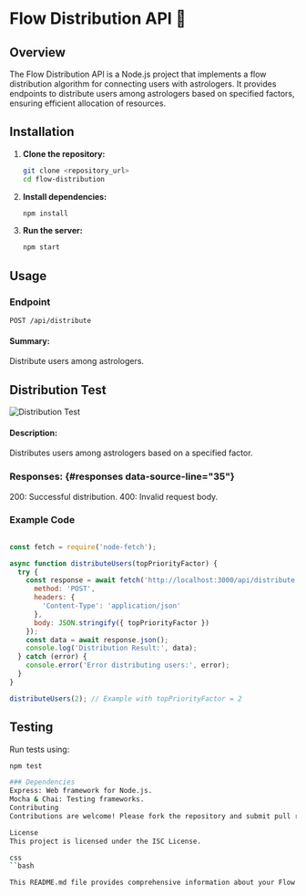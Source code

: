 # Flow Distribution API 🌟

## Overview
The Flow Distribution API is a Node.js project that implements a flow distribution algorithm for connecting users with astrologers. It provides endpoints to distribute users among astrologers based on specified factors, ensuring efficient allocation of resources.

## Installation
1. **Clone the repository:**
   ```bash
   git clone <repository_url>
   cd flow-distribution
2. **Install dependencies:**
   ```bash
   npm install
3. **Run the server:**
   ```bash
   npm start

## Usage
### Endpoint
`POST /api/distribute`

#### Summary:
Distribute users among astrologers.

## Distribution Test

![Distribution Test](Distribution_test.png)


#### Description:
Distributes users among astrologers based on a specified factor.


### Responses: {#responses  data-source-line="35"}

200: Successful distribution.
400: Invalid request body.

### Example Code

```javascript

const fetch = require('node-fetch');

async function distributeUsers(topPriorityFactor) {
  try {
    const response = await fetch('http://localhost:3000/api/distribute', {
      method: 'POST',
      headers: {
        'Content-Type': 'application/json'
      },
      body: JSON.stringify({ topPriorityFactor })
    });
    const data = await response.json();
    console.log('Distribution Result:', data);
  } catch (error) {
    console.error('Error distributing users:', error);
  }
}

distributeUsers(2); // Example with topPriorityFactor = 2
```
## Testing

Run tests using:
```bash
npm test

### Dependencies
Express: Web framework for Node.js.
Mocha & Chai: Testing frameworks.
Contributing
Contributions are welcome! Please fork the repository and submit pull requests.

License
This project is licensed under the ISC License.

css
``bash

This README.md file provides comprehensive information about your Flow Distribution API project, covering installation, usage, example code, testing, dependencies, contributing guidelines, and licensing details. Adjust any specific details or sections as per your project's requirements.

